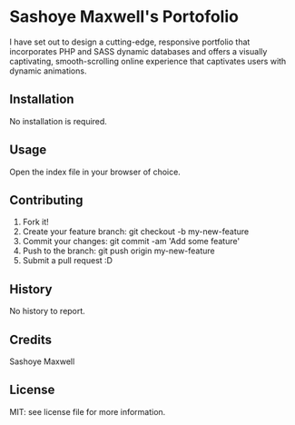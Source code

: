 # Sashoye Maxwell's Portofolio
I have set out to design a cutting-edge, responsive portfolio that incorporates PHP and SASS dynamic databases and offers a visually captivating, smooth-scrolling online experience that captivates users with dynamic animations. 

## Installation

No installation is required.

## Usage

Open the index file in your browser of choice.

## Contributing

1. Fork it!
2. Create your feature branch: git checkout -b my-new-feature
3. Commit your changes: git commit -am 'Add some feature'
4. Push to the branch: git push origin my-new-feature
5. Submit a pull request :D

## History

No history to report.

## Credits

Sashoye Maxwell

## License

MIT: see license file for more information.

